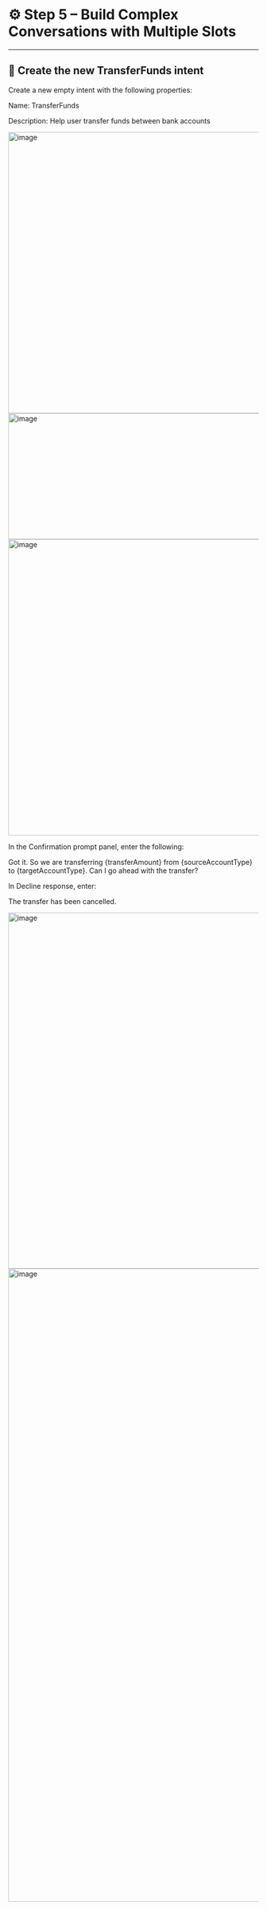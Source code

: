 # ⚙️ Step 5 –  Build Complex Conversations with Multiple Slots


---

## 🧩 Create the new TransferFunds intent

Create a new empty intent with the following properties:

Name: TransferFunds

Description: Help user transfer funds between bank accounts

<img width="929" height="565" alt="image" src="https://github.com/user-attachments/assets/aaca980a-c5f3-4ef5-9183-c1dfc068cefe" />

<img width="1078" height="253" alt="image" src="https://github.com/user-attachments/assets/cb13338d-441c-4ddb-8334-83000bef3356" />

<img width="1170" height="595" alt="image" src="https://github.com/user-attachments/assets/a435cfea-ce2c-4d88-a523-26b046162c92" />

In the Confirmation prompt panel, enter the following:

Got it. So we are transferring {transferAmount} from {sourceAccountType} to {targetAccountType}. Can I go ahead with the transfer?

In Decline response, enter:


The transfer has been cancelled.

<img width="1193" height="715" alt="image" src="https://github.com/user-attachments/assets/5473ed2e-00a2-49f7-8576-fe01ca7d26f1" />

<img width="720" height="1272" alt="image" src="https://github.com/user-attachments/assets/60d8fdc3-9c3d-49d2-b58e-62b2e820712d" />

